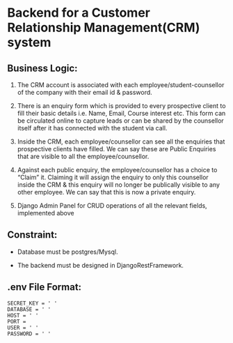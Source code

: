 #  Backend for a Customer Relationship Management(CRM) system

## Business Logic:

1. The CRM account is associated with each employee/student-counsellor of the company with
their email id & password.

2. There is an enquiry form which is provided to every prospective client to fill their basic details
i.e. Name, Email, Course interest etc. This form can be circulated online to capture leads or
can be shared by the counsellor itself after it has connected with the student via call.

3. Inside the CRM, each employee/counsellor can see all the enquiries that prospective clients
have filled. We can say these are Public Enquiries that are visible to all the
employee/counsellor.

4. Against each public enquiry, the employee/counsellor has a choice to “Claim” it. Claiming it
will assign the enquiry to only this counsellor inside the CRM & this enquiry will no longer be
publically visible to any other employee. We can say that this is now a private enquiry.

5. Django Admin Panel for CRUD operations of all the relevant fields, implemented
above

## Constraint:

- Database must be postgres/Mysql.

- The backend must be designed in DjangoRestFramework.

## .env File Format:

```
SECRET_KEY = ' '
DATABASE = ' '
HOST = ' '
PORT =  
USER = ' '
PASSWORD = ' '
```
